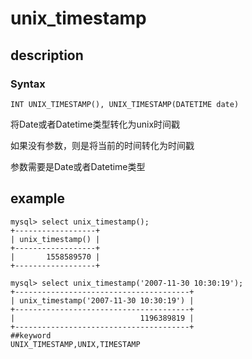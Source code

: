 # unix_timestamp
## description
### Syntax

`INT UNIX_TIMESTAMP(), UNIX_TIMESTAMP(DATETIME date)`


将Date或者Datetime类型转化为unix时间戳 

如果没有参数，则是将当前的时间转化为时间戳

参数需要是Date或者Datetime类型

## example

```
mysql> select unix_timestamp();
+------------------+
| unix_timestamp() |
+------------------+
|       1558589570 |
+------------------+

mysql> select unix_timestamp('2007-11-30 10:30:19');
+---------------------------------------+
| unix_timestamp('2007-11-30 10:30:19') |
+---------------------------------------+
|                            1196389819 |
+---------------------------------------+
##keyword
UNIX_TIMESTAMP,UNIX,TIMESTAMP
